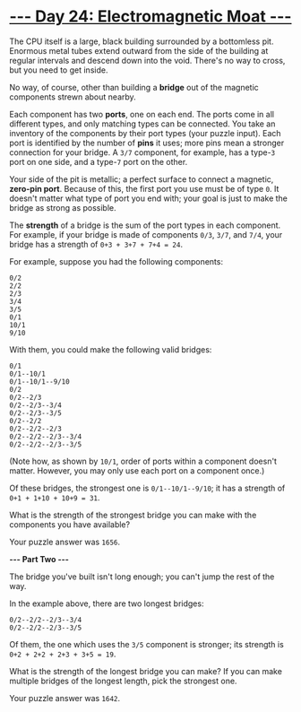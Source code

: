 # [--- Day 24: Electromagnetic Moat ---](http://adventofcode.com/2017/day/24)

The CPU itself is a large, black building surrounded by a bottomless pit. Enormous metal tubes extend outward from the side of the building at regular intervals and descend down into the void. There's no way to cross, but you need to get inside.

No way, of course, other than building a **bridge** out of the magnetic components strewn about nearby.

Each component has two **ports**, one on each end. The ports come in all different types, and only matching types can be connected. You take an inventory of the components by their port types (your puzzle input). Each port is identified by the number of **pins** it uses; more pins mean a stronger connection for your bridge. A ``3/7`` component, for example, has a type-``3`` port on one side, and a type-``7`` port on the other.

Your side of the pit is metallic; a perfect surface to connect a magnetic, **zero-pin port**. Because of this, the first port you use must be of type ``0``. It doesn't matter what type of port you end with; your goal is just to make the bridge as strong as possible.

The **strength** of a bridge is the sum of the port types in each component. For example, if your bridge is made of components ``0/3``, ``3/7``, and ``7/4``, your bridge has a strength of ``0+3 + 3+7 + 7+4 = 24``.

For example, suppose you had the following components:
```
0/2
2/2
2/3
3/4
3/5
0/1
10/1
9/10
```
With them, you could make the following valid bridges:
```
0/1
0/1--10/1
0/1--10/1--9/10
0/2
0/2--2/3
0/2--2/3--3/4
0/2--2/3--3/5
0/2--2/2
0/2--2/2--2/3
0/2--2/2--2/3--3/4
0/2--2/2--2/3--3/5
```
(Note how, as shown by ``10/1``, order of ports within a component doesn't matter. However, you may only use each port on a component once.)

Of these bridges, the strongest one is ``0/1--10/1--9/10``; it has a strength of ``0+1 + 1+10 + 10+9 = 31``.

What is the strength of the strongest bridge you can make with the components you have available?

Your puzzle answer was ``1656``.

**--- Part Two ---**

The bridge you've built isn't long enough; you can't jump the rest of the way.

In the example above, there are two longest bridges:
```
0/2--2/2--2/3--3/4
0/2--2/2--2/3--3/5
```
Of them, the one which uses the ``3/5`` component is stronger; its strength is ``0+2 + 2+2 + 2+3 + 3+5 = 19``.

What is the strength of the longest bridge you can make? If you can make multiple bridges of the longest length, pick the strongest one.

Your puzzle answer was ``1642``.
